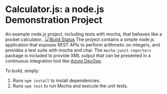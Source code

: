 Calculator.js: a node.js Demonstration Project
==============================================
An example node.js project, including tests with mocha, that behaves like
a pocket calculator..
[![Build Status](https://dev.azure.com/ssamir2020/configure%20azure%20Pipeline/_apis/build/status/ssamir-advancya.calculator?branchName=master)](https://dev.azure.com/ssamir2020/configure%20azure%20Pipeline/_build/latest?definitionId=28&branchName=master)
The project contains a simple node.js application that exposes REST APIs
to perform arithmetic on integers, and provides a test suite with mocha
and chai.  The `mocha-junit-reporters` package is included to provide XML
output that can be presented in a continuous integration tool like
[Azure DevOps](https://azure.com/devops).

To build, simply:

1. Runs `npm install` to install dependencies.
2. Runs `npm test` to run Mocha and execute the unit tests.

